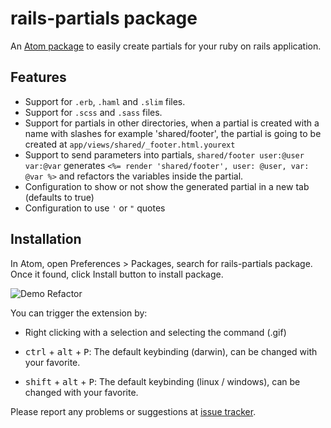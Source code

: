 # rails-partials package

An [Atom package](https://atom.io/packages/rails-partials) to easily create partials for your ruby on rails application.

## Features
* Support for `.erb`, `.haml` and `.slim` files.
* Support for `.scss` and `.sass` files.
* Support for partials in other directories, when a partial is created with a name with slashes for example 'shared/footer', the partial is going to be created at `app/views/shared/_footer.html.yourext`
* Support to send parameters into partials, `shared/footer user:@user var:@var` generates `<%= render 'shared/footer', user: @user, var: @var %>` and refactors the variables inside the partial.
* Configuration to show or not show the generated partial in a new tab (defaults to true)
* Configuration to use `'` or `"` quotes

## Installation

In Atom, open Preferences > Packages, search for rails-partials package. Once it found, click Install button to install package.

![Demo Refactor](http://cl.ly/image/46111i0C2t1T/rails-partials-refactor.gif)

You can trigger the extension by:

* Right clicking with a selection and selecting the command (.gif)

* <kbd>ctrl</kbd> + <kbd>alt</kbd> + <kbd>P</kbd>: The default keybinding (darwin), can be changed with your favorite.

* <kbd>shift</kbd> + <kbd>alt</kbd> + <kbd>P</kbd>: The default keybinding (linux / windows), can be changed with your favorite.

Please report any problems or suggestions at [issue tracker](https://github.com/joseramonc/rails-partials/issues/new).

